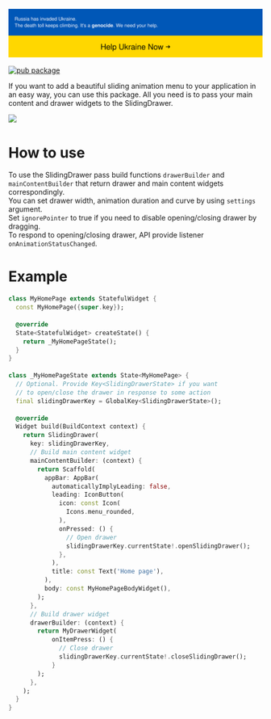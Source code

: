 [![SWUbanner](https://raw.githubusercontent.com/vshymanskyy/StandWithUkraine/main/banner2-direct.svg)](https://vshymanskyy.github.io/StandWithUkraine)

[![pub package](https://img.shields.io/pub/v/flutter_sliding_drawer.svg)](https://pub.dev/packages/flutter_sliding_drawer)

If you want to add a beautiful sliding animation menu to your application in an easy way, you can use this package.
All you need is to pass your main content and drawer widgets to the SlidingDrawer.

<img src="https://raw.githubusercontent.com/LanarsInc/sliding-drawer/main/example/assets/sliding_drawer_example.gif" width="300">

# How to use

To use the SlidingDrawer pass build functions `drawerBuilder` and `mainContentBuilder` that return drawer
and main content widgets correspondingly.\
You can set drawer width, animation duration and curve by using `settings` argument.\
Set `ignorePointer` to true if you need to disable opening/closing drawer by dragging.\
To respond to opening/closing drawer, API provide listener `onAnimationStatusChanged`.

# Example

```dart
class MyHomePage extends StatefulWidget {
  const MyHomePage({super.key});

  @override
  State<StatefulWidget> createState() {
    return _MyHomePageState();
  }
}

class _MyHomePageState extends State<MyHomePage> {
  // Optional. Provide Key<SlidingDrawerState> if you want
  // to open/close the drawer in response to some action
  final slidingDrawerKey = GlobalKey<SlidingDrawerState>();

  @override
  Widget build(BuildContext context) {
    return SlidingDrawer(
      key: slidingDrawerKey,
      // Build main content widget
      mainContentBuilder: (context) {
        return Scaffold(
          appBar: AppBar(
            automaticallyImplyLeading: false,
            leading: IconButton(
              icon: const Icon(
                Icons.menu_rounded,
              ),
              onPressed: () {
                // Open drawer
                slidingDrawerKey.currentState!.openSlidingDrawer();
              },
            ),
            title: const Text('Home page'),
          ),
          body: const MyHomePageBodyWidget(),
        );
      },
      // Build drawer widget
      drawerBuilder: (context) {
        return MyDrawerWidget(
            onItemPress: () {
              // Close drawer
              slidingDrawerKey.currentState!.closeSlidingDrawer();
            }
        );
      },
    );
  }
}
```
